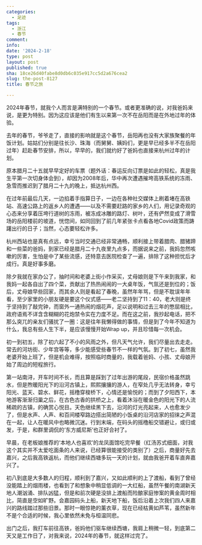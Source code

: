 ```yaml
---
categories:
  - 足迹
tags:
  - 浙江
  - 春节
comment: 
info: 
date: '2024-2-18'
type: post
layout: post
published: true
sha: 18ce26d40fabe8d0db6c035e917cc5d2a676cea2
slug: the-post-8127
title: 春节之旅

---
```

2024年春节，就我个人而言是满特别的一个春节。或者更准确的说，对我爸妈来说，是更为特别。因为这应该是他们有生以来第一次不在岳阳而是在外地过年的体验。

去年的春节，爷爷走了，直接的影响就是这个春节，岳阳再也没有大家族聚餐的年饭计划。姑姑们分别是往长沙、珠海（而舅舅、姨妈们，更是早已经多半不在岳阳过年）赶赴春节安排，所以，早早的，我们就约好了爸妈也直接来杭州过年的计划。

原本腊月二十五就早早定好的车票（题外话：春运反向订票是如此的轻松，真是我生平第一次切身体会到），却因为2008年后，华中再次遭遇摧垮高铁系统的冻雨、急雪而推迟到了腊月二十九的晚上，抵达杭州西。

在过年前最后几天，一边掐着手指算日子，一边在各种社交媒体上刷着堵在高铁站、高速公路上的返乡人的遭遇——以及不需要赶路的家乡的人们，用记录奇观的心态来分享着压垮行道树的冻雨，被冻成冰雕的路灯、树叶，还有俨然变成了滑雪场的岳阳楼前的坡道，恍惚间，如同回到了前几年紧张卡点看各地Covid政策而踌躇出行的日子；当然，心态要轻松许多。

杭州西站也是真有点远，幸亏当时交通已经非常通畅，顺利接上带着腊肉、腊猪蹄和一些菜的爸妈，到家已经是腊月二十九夜里九点多，而据说来之前，我妈忽然咳嗽的厉害，生怕是中了某些流感，还特意去医院检查了一遍，排除了这种担忧后才成行。真是好事多磨。

除夕我就在家办公了，抽时间和老婆上街小作采买，丈母娘则是下午来到我家，和我妈一起各自出了四个菜，贡献出了热热闹闹的一大桌年饭，气氛还是到位的；饭后，丈母娘早些回家，而其余人则是看起了春晚，虽然年年骂，但是不耽误年年看，至少家里的小朋友硬是要这个仪式感——老二坚持到了11：40，老大则是终于坚持到了敲完钟，而窗外一通热闹的烟花声，足以说明和过去三年的憋屈相比，政府语焉不详含含糊糊的花炮禁令实在力度不足。而在这之前，我抄起电话，把不那么突兀的亲友们骚扰了一圈：这是往年我懒得做的事情，但是到了今年不知道为什么，我总有些人生下半，是应该慢慢开始Wrap up，并且珍惜每一次机会。

初一到初五，除了初六起了不小的风雨之外，但凡天气允许，我们尽量出去走走。常去的河坊街、少年宫等等，多少能感受些春节不一样的气氛。到了初七，虽然我老婆开始上班了，但是机会难得，按照临时商量的，我载着爸妈、小孩、丈母娘开始了周边的短程旅行。

第一站南浔，开车时间不长，而且算是踩到了过年出游的尾段，民宿价格虽然跳水，但是煦暖阳光下的沿河古镇上，熙熙攘攘的游人，在窄处几乎无法转身，幸亏阳光、蓝天、碧水、鲜花，摇橹穿梭桥下，心情还是愉悦的；而到了夕阳西下，本地游客渐渐归巢之后，在古色古香的拱桥之上，看着沐浴在暖金色的阳光下的人流稀疏的古镇，的确赏心悦目。天色继续黑下去，沿河的灯光亮起来，人也愈发少了，但是水声、人声、和百间楼窄路边搭出简陋的小饭桌的沿河店家的招徕之声混在一起，让人在暖风中也略微沉迷。行到末端，在码头的摇橹船交错避让，或归或发，于是，和群里调侃的‘东方威尼斯’也正好合衬了。

早晨，在老板娘推荐的‘本地人也喜欢’的龙凤面馆吃完早餐（红汤苏式细面，对我这个其实并不太爱吃面条的人来说，已经算很能接受的类别了）之后，商量好先去嘉兴，之后我高铁返杭，而他们继续西塘多玩一天的计划，就由我爸开着车直奔嘉兴了。

初八到底是大多数人的归程，顺利到了嘉兴，又如此顺利的上了渡船，看到了曾经没能踏上的烟雨楼，也看到了和想象中稍显低调的一大红船，虽然午餐的南湖新天地人潮汹涌、排队凶猛，但是和前次硬是没排上渡船而险酿家庭惨案的黄金周时相比，简直是空如旷野。会嘉园码头上船，新天地下船，饭后沿着上次我们四人来嘉兴的路线踏过那些旧景。那时一眼惊艳的薰衣草，现在已经枯黄如芦苇，虽然新年不是个合适的时候，我心里依然未免与桓温同悲。

出门之后，我打车前往高铁，爸妈他们驱车继续西塘，我肩上稍微一轻，到底第二天又是工作日了，对我来说，2024年的春节，就这样过完了。

